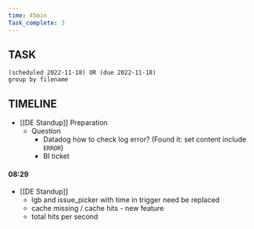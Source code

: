 ```yaml
---
time: 45min
Task_complete: 3
---
```

## TASK
```tasks
(scheduled 2022-11-18) OR (due 2022-11-18)
group by filename
```
## TIMELINE
- [[DE Standup]] Preparation
	- Question
		- Datadog how to check log error? (Found it: set content include `ERROR`)
		- BI ticket
#### 08:29
- [[DE Standup]]
	- lgb and issue_picker with time in trigger need be replaced 
	- cache missing / cache hits - new feature
	- total hits per second
